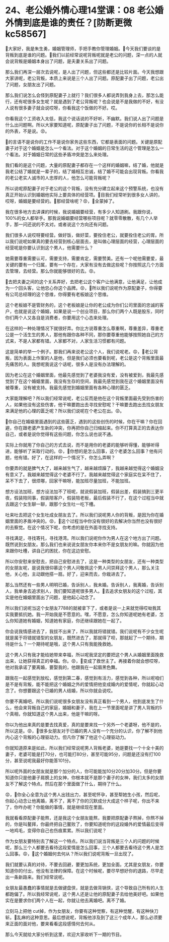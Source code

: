 # 24、老公婚外情心理14堂课：08 老公婚外情到底是谁的责任？[防断更微kc58567]

🎼大家好，我是朱生勇，婚姻管理师，手把手教你管理婚姻。🎼今天我们要谈的是背叛到底是谁的问题。🎼我们以前经常说呢背叛呢就是老公的问题，深一点的人就会说背叛是婚姻本身出了问题，是夫妻关系出了问题。

那么我们再深一层次去说呢，是人出了问题，但这些都还是比较片面。今天我想跟大家讲呢，老公背叛，本质上来说是三个人出了问题。原配妻子出了问题，老公出了问题，女朋友出了问题。

那么我们说怎么会怪到原配妻子上就行？我们很多人都说弄到我身上去，那怎么能行，还有呢很多女生呢？就是遇到了老公背叛呢？也会说是不是我做的不好，有没人说有很多妻子就会说哎呀，你看我这个饭做的不好。哎。

你看我这个工资收入太低，我这个说话说的不好听，不幽默。我们说人出了问题是什么出问题啊。所以大家要知道呢，原配妻子出了问题，不是说你的长相不是说你的外表，不是说。😡。

🎼的言语不是说你的工作不是说你家务这些东西，它都是表面的问题。关键是原配妻子对于这个婚姻是怎么一个看法。对于这个婚姻的日常生活的这个管理是怎么一个看法。对于婚姻日常的这些矛盾冲突是怎么来处理。

我们看的是这个问题，大量的原配妻子都存在一个这样的婚姻嘛，结了婚，他就是我老公结了婚就是一辈子的，结了婚相互忠诚，结了婚不可能会出现背叛。你看我的老公老实人诚市的人忠厚的人，他怎么可能背叛呢？

所以说呢原配妻子对于老公的这个背叛，没有充分建立起来这个预警系统，也没有真正开始认识到婚姻他实际上要具体的经营项。🎼目我们经常听到很多女人讲的，哎呀，婚姻是要经营的。🎼那经营啥呢？😡，🎼全蒙掉了。

我在很多地方去讲课的时候，我说婚姻要经营，有多少人知道刷。我跟你说，100%的女人都举手。那我说婚姻要经营哪些项目呢？就零零散散，有几个人举手，那一问还说的不太对。或者说这个方向还有问题。

我们很多人说哎呀要经营。做好饭，做好菜，要拴住老公，就要拴住老公的胃。所以我们说呢如果真的要去经营到核心层面去，是叫做心理层面的经营，心理层面的经营呢是你要认识到这个男人，他需要什么？

她需要尊重需要认可，需要支持，需要肯定，需要赞美。还有一个呢他需要爱，最关键的要有一个归属，要有一个存在，大家有没有去做这些呢？你按照这几个方面去管理，去经营。那么你就能够很好的去。😡。

🎼去把夫妻之间的这个关系弄好，去把老公这个客户让他满意，让他满足，让他成为一个回头客，让他忠心你这个品牌。😡，🎼所以我们说呢作为原配妻子，你得要有公司总经理的这个思维，你得要有老板娘这个思维。

这个老板娘不是管财务的，这个老板娘是让你的老公成为你们公司里面的忠诚的客户，也就是说这个婚姻，如果是说一个创业项目，那么你们两个人既是股东，同时你们两个人又各自是消费者，你要用这个心态来处理。

在这样的一种处理情况下就很好弄。你比方说尊重怎么尊重啊，尊重差异，尊重老公是一个活生生的男人，那他有跟你各种不同，那你要尊重他能够按照她自己的方式来，不是人家都有错。人家都不对，人家生活习惯都有问题。

这是简单的举一个例子。那我们再来说老公这个人，我们说呢老。😡，🎼老公背叛，因为表面上作案的人是他，但是我们必须也要看到呢，老公是这个背叛里面最先痛苦的人。我想呢我说这个话呢，很多人是没有办法理解的。

因为老公在这个婚姻里面，他最先感觉到了老婆我没有爱，没有被爱到，我最先感觉到了在这个婚姻里面，我没有生存的空间，我最先感觉到我在这个婚姻里面没有被尊重，没有被支持。我最先感觉到婚姻里面有各种心理的匮乏。

大家能理解吧？所以我们经常说呢，老公反而是他在这个背叛里面最先受到伤害的人，如果他没有这些伤害，他干嘛要跑出去寻找安慰呢？干嘛要去跑出去找女朋友来满足他的心理的匮乏呢？所以我们说呢在个老公在出。😡。

🎼你自己在婚姻里面遇到的这些匮乏，遇到的这些创伤的时候，你在干嘛？你在回避，你在跟老婆产生新的冲突，你再把你自己归缩起来。你不打算真正的去表达你自己，或者是说你觉得有这些问题，你怎么说也说不通。

实际上你就用了你自己的方式去说，而不是用你的老婆的能够听得懂，能够听得进，能够听了采取行动的。😡，🎼你想的是怎么回事，这个老婆怎么回事？他有问题，他有错。好了，在这样的一个情况下，你怎么弄啊？

你要弄的就是脾气大了，越来越生气了，越来越烦躁了，我越来越觉得这个婚姻没有意义了。我越来越觉得这个老婆不行了。我越来越觉得这个家庭实在呆不住了，呆不下去了，很烦哪，回家干嘛呀，能加班尽量加班，不能加班。

想方设法加班，想方设法加不了班呢，就说假装加班，假装出差，假装搞到三更半夜，假装陪同事，假装陪客户，假装陪老板，最后假装不行了，在这个过程当中就去跟这个女生聊一聊，跟那个女生吐一吃下槽。

吐来吐去把这个女生吐成女朋友去了。所以我们说呢男人你的背叛，是因为你在婚姻里面的矛盾冲突的。😡，🎼这个过程当中你没有很好的去解决你当然也没有很好的去察觉。在这个情况下呢，你考虑的是在外面寻找支持。

寻找满足，寻找寄托，寻找港湾。所以我们说呢你作为男人在这个地方出了问题。既然说到女朋友。那么我们也来说说女朋友你本来你不是女朋友的嘛。你就因为他来跟你吐槽，讲自己的困扰，你在这边安慰。

所以你安慰来安慰去，把自己安慰进去了，这是一种类型的女朋友，还有一种类型的女朋友呢，是说我很仰慕这个男人问敬佩这个男人问崇拜这个男人，那么关注他，关心他，主动跟他搭一扇。好了，迎来而去，你栽进去了。

那么当然还有一些男人明明已婚，告诉别人，我未婚。告诉别人，我离婚，告诉别人，我单身去追求别人，我们要知道呢很多男人。🎼去追求女朋友的这个过程，其实是他在婚姻里面出了问题，是他起心动念了。

所以我们说呢当这个女朋友7788的就被拿下了，或者是说一上来就觉得哎呦我其实我要抵抗她。我一开始我是不愿意的。嘿，不愿意，怎么你知道呢她有老婆，怎么你知道她有婚姻，知道她有家庭，你还继续跟她在一起了。

你会说我情感进去了，我拔不出来了，所以我就将错就错。我们说呢有不少女生呢就是属于将错就错型的女朋友，既然进去了，那就得了呗，那就起了一个期待，期待是什么？一个期待呢是哦，这个男人只有我能挽救她。

这个男人只有我才能给她带来幸福，所以呢我坚定的要把这个男人从婚姻里面挽救出来，让她获得真正的幸福。你。😡，🎼变成了救世主了。再接着你就会想哎呀，他对我承诺了要离婚，要娶我的，他跟我在一起眉黑色舞。

跟我在一起感觉到放松，感觉到第二春，感觉到有活力，感觉到各种，所以呢咱们是不是有背叛，能不能把这个婚姻之外的爱情把他变成婚内的爱情呢，你就起心动念了。你想要跟这个已婚的男人结婚，所以你就会说哎。

你要不离婚吧。所以我们说呢很多女朋友没有真正看到一个男人，他到底发生了什么，他会来背叛自己的家庭，婚姻和妻子，我在上一节里面呢是讲了男人背叛的5个真相，你就知道这个男人出来，他是干嘛的呀。

你以为他出来真的是要去找真爱，真的是要来找一个另外一个老婆呀，他不是的，所以这是。😡，🎼很多女朋友对于已婚的男人没有一个充分的认识，你了解不到他内心这个背叛的心理驱动力。但凡你了解了他这个心理驱动力。

你就知道原来是如此，所以我们经常说呢男人背叛老婆，她是要找一个十全十美的妻子，老婆可能是打70分，也可能打80分，甚至可能95分，问题是还没有打100分，甚至说呢我最好你能答101分。

所以呢外面的女朋友就是那个加分的人，你可能能加10分20分加30分。但是你要知道你只是他妻子肩膀上的女神，你根本就不是那个妻子的女神，我们太多的女朋友不了解这个特点。然后在那个里面做了什么，期待了什么。

😡，🎼你全心全意为这个男人出钱出力，甚至呢怀孕，甚至帮她生小孩，然后呢，你起心动念让他离婚，离不了，离不了你的沉默成分大成这个样子呢，你出不来了，你咋办呢？你能做的事情，就是继续现在里面。

我就看看原配妻子能熬，还是我这个女朋友能熬，我要把原配妻子熬掉，你熬不掉的，你是叫鳌拜，你最终把自己鳌败了，你要知道呢你的这段婚外的爱情最后变得一地鸡毛，变得你自己也伤痕累累。所以我们说呢？

作为女朋友要特别去了解这一个特点。所以我们说当背叛是三个人的问题的时候呢，那么三个人都要去看待这段爱情是怎么回事，三个人都要去看待这个男人是怎么回事。😡，🎼这个婚姻何去何从？所以我们说呢背叛一旦出现了。

我们就要认真的对待，不要去回避，要更加系统，更加全面。尤其是女朋友，你要知道你的付出，他没有法律的保障。在这个时候呢，要尽早想好你的退路，尽早走出一条新路来。我们经常说呢。

女朋友最愚蠢的事情就是去做键盘侠，就是去做背锅侠，这个导致自己所有的人生都跑偏了。所以我经常说呢，这个男人还是让他的原配妻子去给他美好吧。如果他实在是要求你们两个人在一起，你就让他去离婚吧。离不了婚。

立刻马上把他 cut掉，作为女朋友，你要有这种觉察，有这种觉醒，有这种快刀斩。🎼乱麻的这种意思。最后想说呢，背叛他涉及到了这三个成年人，那么必须要来正面的面对他，要来看看这段感情何去何从。

那么今天就给大家分析到这里，欢迎大家收听下一期的节目。